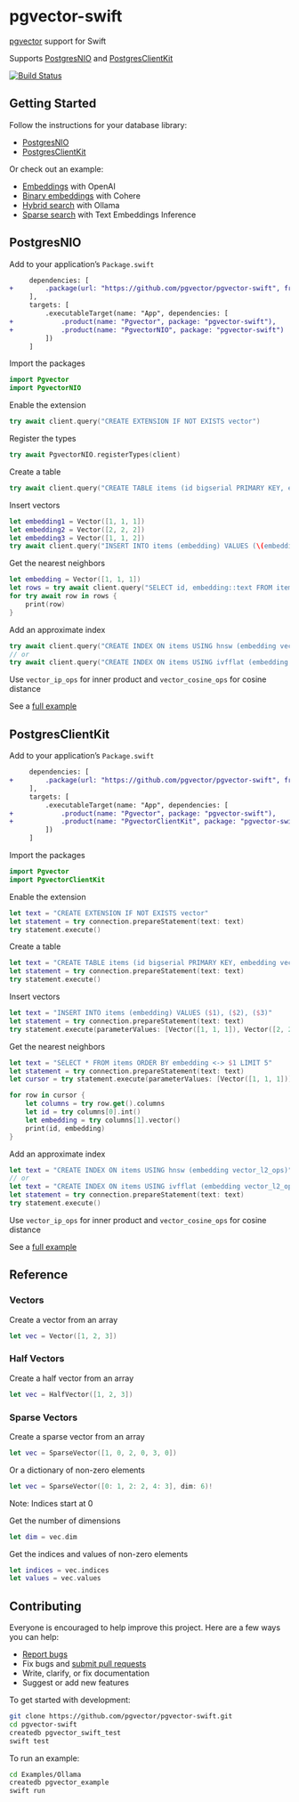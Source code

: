 # pgvector-swift

[pgvector](https://github.com/pgvector/pgvector) support for Swift

Supports [PostgresNIO](https://github.com/vapor/postgres-nio) and [PostgresClientKit](https://github.com/codewinsdotcom/PostgresClientKit)

[![Build Status](https://github.com/pgvector/pgvector-swift/actions/workflows/build.yml/badge.svg)](https://github.com/pgvector/pgvector-swift/actions)

## Getting Started

Follow the instructions for your database library:

- [PostgresNIO](#postgresnio)
- [PostgresClientKit](#postgresclientkit)

Or check out an example:

- [Embeddings](Examples/OpenAI/Sources/main.swift) with OpenAI
- [Binary embeddings](Examples/Cohere/Sources/main.swift) with Cohere
- [Hybrid search](Examples/Hybrid/Sources/main.swift) with Ollama
- [Sparse search](Examples/Sparse/Sources/main.swift) with Text Embeddings Inference

## PostgresNIO

Add to your application’s `Package.swift`

```diff
     dependencies: [
+        .package(url: "https://github.com/pgvector/pgvector-swift", from: "0.1.0")
     ],
     targets: [
         .executableTarget(name: "App", dependencies: [
+            .product(name: "Pgvector", package: "pgvector-swift"),
+            .product(name: "PgvectorNIO", package: "pgvector-swift")
         ])
     ]
```

Import the packages

```swift
import Pgvector
import PgvectorNIO
```

Enable the extension

```swift
try await client.query("CREATE EXTENSION IF NOT EXISTS vector")
```

Register the types

```swift
try await PgvectorNIO.registerTypes(client)
```

Create a table

```swift
try await client.query("CREATE TABLE items (id bigserial PRIMARY KEY, embedding vector(3))")
```

Insert vectors

```swift
let embedding1 = Vector([1, 1, 1])
let embedding2 = Vector([2, 2, 2])
let embedding3 = Vector([1, 1, 2])
try await client.query("INSERT INTO items (embedding) VALUES (\(embedding1)), (\(embedding2)), (\(embedding3))")
```

Get the nearest neighbors

```swift
let embedding = Vector([1, 1, 1])
let rows = try await client.query("SELECT id, embedding::text FROM items ORDER BY embedding <-> \(embedding) LIMIT 5")
for try await row in rows {
    print(row)
}
```

Add an approximate index

```swift
try await client.query("CREATE INDEX ON items USING hnsw (embedding vector_l2_ops)")
// or
try await client.query("CREATE INDEX ON items USING ivfflat (embedding vector_l2_ops) WITH (lists = 100)")
```

Use `vector_ip_ops` for inner product and `vector_cosine_ops` for cosine distance

See a [full example](Tests/PgvectorTests/PostgresNIOTests.swift)

## PostgresClientKit

Add to your application’s `Package.swift`

```diff
     dependencies: [
+        .package(url: "https://github.com/pgvector/pgvector-swift", from: "0.1.0")
     ],
     targets: [
         .executableTarget(name: "App", dependencies: [
+            .product(name: "Pgvector", package: "pgvector-swift"),
+            .product(name: "PgvectorClientKit", package: "pgvector-swift")
         ])
     ]
```

Import the packages

```swift
import Pgvector
import PgvectorClientKit
```

Enable the extension

```swift
let text = "CREATE EXTENSION IF NOT EXISTS vector"
let statement = try connection.prepareStatement(text: text)
try statement.execute()
```

Create a table

```swift
let text = "CREATE TABLE items (id bigserial PRIMARY KEY, embedding vector(3))"
let statement = try connection.prepareStatement(text: text)
try statement.execute()
```

Insert vectors

```swift
let text = "INSERT INTO items (embedding) VALUES ($1), ($2), ($3)"
let statement = try connection.prepareStatement(text: text)
try statement.execute(parameterValues: [Vector([1, 1, 1]), Vector([2, 2, 2]), Vector([1, 1, 2])])
```

Get the nearest neighbors

```swift
let text = "SELECT * FROM items ORDER BY embedding <-> $1 LIMIT 5"
let statement = try connection.prepareStatement(text: text)
let cursor = try statement.execute(parameterValues: [Vector([1, 1, 1])])

for row in cursor {
    let columns = try row.get().columns
    let id = try columns[0].int()
    let embedding = try columns[1].vector()
    print(id, embedding)
}
```

Add an approximate index

```swift
let text = "CREATE INDEX ON items USING hnsw (embedding vector_l2_ops)"
// or
let text = "CREATE INDEX ON items USING ivfflat (embedding vector_l2_ops) WITH (lists = 100)"
let statement = try connection.prepareStatement(text: text)
try statement.execute()
```

Use `vector_ip_ops` for inner product and `vector_cosine_ops` for cosine distance

See a [full example](Tests/PgvectorTests/PostgresClientKitTests.swift)

## Reference

### Vectors

Create a vector from an array

```swift
let vec = Vector([1, 2, 3])
```

### Half Vectors

Create a half vector from an array

```swift
let vec = HalfVector([1, 2, 3])
```

### Sparse Vectors

Create a sparse vector from an array

```swift
let vec = SparseVector([1, 0, 2, 0, 3, 0])
```

Or a dictionary of non-zero elements

```swift
let vec = SparseVector([0: 1, 2: 2, 4: 3], dim: 6)!
```

Note: Indices start at 0

Get the number of dimensions

```swift
let dim = vec.dim
```

Get the indices and values of non-zero elements

```swift
let indices = vec.indices
let values = vec.values
```

## Contributing

Everyone is encouraged to help improve this project. Here are a few ways you can help:

- [Report bugs](https://github.com/pgvector/pgvector-swift/issues)
- Fix bugs and [submit pull requests](https://github.com/pgvector/pgvector-swift/pulls)
- Write, clarify, or fix documentation
- Suggest or add new features

To get started with development:

```sh
git clone https://github.com/pgvector/pgvector-swift.git
cd pgvector-swift
createdb pgvector_swift_test
swift test
```

To run an example:

```sh
cd Examples/Ollama
createdb pgvector_example
swift run
```
